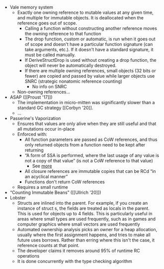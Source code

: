 * Vale memory system
	* Exactly one owning reference to mutable values at any given time,  and multiple for immutable objects. It is deallocated when the reference goes out of scope.
		* Calling a function without constructing another reference moves the owning reference to that function
		* The drop function, custom or automatic, is run when it goes out of scope and doesn't have a particular function signature (can take arguments, etc.). If it doesn't have a standard signature, it must be called manually.
		* If DeriveStructDrop is used without creating a drop function, the object will never be automatically destroyed.
		* If there are multiple owning references, small objects (32 bits or fewer) are copied and passed by value while larger objects use SNRC (strategic nonatomic reference counting)
			* No info on SNRC
	* Non-owning references…
* ASAP ([[Proust '17]])
	* The implementation in micro-mitten was significantly slower than a standard GC strategy [[Corbyn '20]].
	* ...
* Passerine's Vaporization
	* Ensures that values are only alive when they are still useful and that all mutations occur in-place
	* Enforced with: 
		* All function parameters are passed as CoW references, and thus only returned objects from a function need to be kept after returning
		* “A form of SSA is performed, where the last usage of any value is not a copy of that value” (is not a CoW reference to that value)
			* See [more](https://slightknack.dev/passerine/vaporization/)
		* All closure references are immutable copies that can be RCd “in an acyclical manner”
		* Functions don't return CoW references
	* Requires a small runtime
* “Counting Immutable Beans” ([[Ullrich '20]])
* Lobster
	* Structs are inlined into the parent. For example, if you create an instance of struct s, the fields are treated as locals in the parent. This is used for objects up to 4 fields. This is particularly useful in areas where small types are used frequently, such as in games and computer graphics where small vectors are used frequently
	* Automated ownership analysis picks an owner for a heap allocation, usually where the first assignment happens, and tries to make all future uses borrows. Rather than erring where this isn't the case, it reference counts at that point.
	* The developer claims it removes around 95% of runtime RC operations
	* It is done concurrently with the type checking algorithm